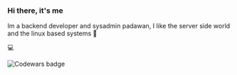 ### Hi there, it's me

Im a backend developer and sysadmin padawan, I like the server side world and the linux based systems :penguin: 

:computer:

![Codewars badge](https://www.codewars.com/users/n0b0dy-su/badges/large)

<!--
**n0b0dy-su/n0b0dy-su** is a ✨ _special_ ✨ repository because its `README.md` (this file) appears on your GitHub profile.

Here are some ideas to get you started:

- 🔭 I’m currently working on ...
- 🌱 I’m currently learning ...
- 👯 I’m looking to collaborate on ...
- 🤔 I’m looking for help with ...
- 💬 Ask me about ...
- 📫 How to reach me: ...
- 😄 Pronouns: ...
- ⚡ Fun fact: ...
-->
